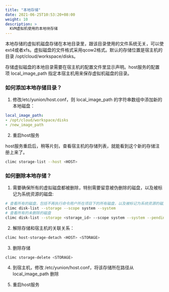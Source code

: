 ```yaml
---
title: "本地存储"
date: 2021-06-25T10:53:20+08:00
weight: 10
description: >
  KVM虚拟机使用的本地块存储
---
```


本地存储的虚拟机磁盘存储在本地目录里，跟该目录使用的文件系统无关，可以使ext4或者xfs。虚拟磁盘的文件格式采用qcow2格式。默认的存储位置是宿主机的目录 /opt/cloud/workspace/disks。

存储虚拟磁盘的本地目录需要在宿主机的配置文件里显示声明。host服务的配置项 local_image_path 指定本宿主机用来保存虚拟机磁盘的目录。

### 如何添加本地存储目录？

1. 修改/etc/yunion/host.conf，则 local_image_path 的字符串数组中添加新的本地磁盘：

```yaml
local_image_path:
- /opt/cloud/workspace/disks
- /new_image_path
```

2. 重启host服务

host服务重启后，稍等片刻，查看宿主机的存储列表，就能看到这个新的存储注册上来了。

```bash
climc storage-list --host <HOST>
```

### 如何删除本地存储？

1. 需要确保所有的虚拟磁盘都被删除，特别需要留意被伪删除的磁盘，以及被标记为系统资源的磁盘:

```bash
# 查看所有的磁盘，包括不再执行命令用户所在项目下的所有磁盘，以及被标记为系统资源的磁盘
climc disk-list --storage --scope system --system
# 查看所有的未删除的磁盘
climc disk-list --storage <storage_id> --scope system --system --pending-delete
```

2. 解除存储和宿主机的关联关系：

```bash
climc host-storage-detach <HOST> <STORAGE>
```

3. 删除存储

```bash
climc storage-delete <STORAGE>
```

4. 到宿主机，修改 /etc/yunion/host.conf，将该存储所在路径从 local_image_path 删除

5. 重启host服务

